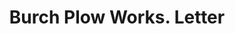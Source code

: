 ---
doi: 10.7916/D8806DRM
date_other: '1903'
date_other_textual: '1903'
form: correspondence
genre:
- Letters (correspondence)
name:
- Burch Plow Works
object_in_context_url: https://biggert.cul.columbia.edu/items/view/ave_biggert_01300
subject_hierarchical_geographic:
- Crestline, Ohio, United States
subject_name:
- Burch Plow Works
title: Burch Plow Works. Letter
sort_title: Burch Plow Works. Letter
call_number: ave_biggert_01300
coordinates:
- 40.78472222222222,-82.74027777777778
pid: ave_biggert_01300
identifiers: ave_biggert_01300
thumbnail: https://derivativo-1.library.columbia.edu/iiif/2/ldpd:343314/full/!256,256/0/native.jpg
permalink: "/items/ave_biggert_01300/"
layout: iiif-image-page
---